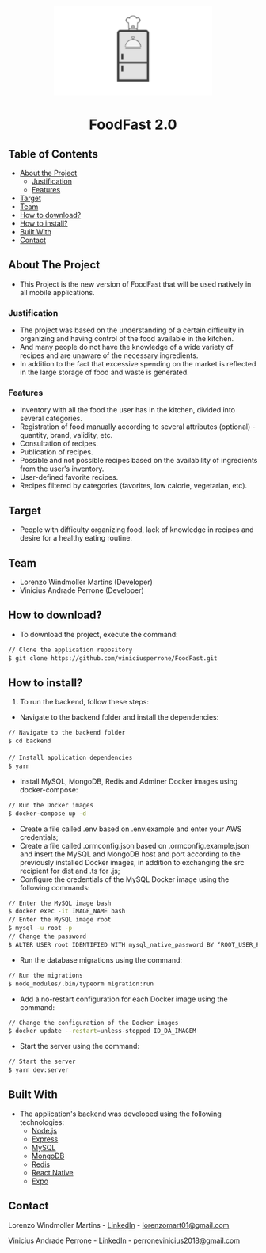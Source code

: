 <p align="center">
  <img src="./mobile/src/assets/logo_foodfast.png" alt="Logo" height="180">
  <h1 align="center">FoodFast 2.0</h1>
</p>

## Table of Contents
* [About the Project](#about-the-project)
  * [Justification](#justification)
  * [Features](#features)
* [Target](#target)
* [Team](#Team)
* [How to download?](#how-to-download)
* [How to install?](#how-to-install)
* [Built With](#built-with)
* [Contact](#contact)


## About The Project
- This Project is the new version of FoodFast that will be used natively in all mobile applications.

### Justification
- The project was based on the understanding of a certain difficulty in organizing and having control of the food available in the kitchen.
- And many people do not have the knowledge of a wide variety of recipes and are unaware of the necessary ingredients.
- In addition to the fact that excessive spending on the market is reflected in the large storage of food and waste is generated.

### Features
- Inventory with all the food the user has in the kitchen, divided into several categories.
- Registration of food manually according to several attributes (optional) - quantity, brand, validity, etc.
- Consultation of recipes.
- Publication of recipes.
- Possible and not possible recipes based on the availability of ingredients from the user's inventory.
- User-defined favorite recipes.
- Recipes filtered by categories (favorites, low calorie, vegetarian, etc).

## Target
- People with difficulty organizing food, lack of knowledge in recipes and desire for a healthy eating routine.

## Team
- Lorenzo Windmoller Martins (Developer)
- Vinicius Andrade Perrone (Developer)

## How to download?
- To download the project, execute the command:
```bash
// Clone the application repository
$ git clone https://github.com/viniciusperrone/FoodFast.git
```

## How to install?
1. To run the backend, follow these steps:
- Navigate to the backend folder and install the dependencies:
```bash
// Navigate to the backend folder
$ cd backend

// Install application dependencies
$ yarn
```
- Install MySQL, MongoDB, Redis and Adminer Docker images using docker-compose:
```bash
// Run the Docker images
$ docker-compose up -d
```
- Create a file called .env based on .env.example and enter your AWS credentials;
- Create a file called .ormconfig.json based on .ormconfig.example.json and insert the MySQL and MongoDB host and port according to the previously installed Docker images, in addition to exchanging the src recipient for dist and .ts for .js;
- Configure the credentials of the MySQL Docker image using the following commands:
```bash
// Enter the MySQL image bash
$ docker exec -it IMAGE_NAME bash
// Enter the MySQL image root
$ mysql -u root -p
// Change the password
$ ALTER USER root IDENTIFIED WITH mysql_native_password BY ‘ROOT_USER_PASSWORD’;
```
- Run the database migrations using the command:
```bash
// Run the migrations
$ node_modules/.bin/typeorm migration:run
```
- Add a no-restart configuration for each Docker image using the command:
```bash
// Change the configuration of the Docker images
$ docker update --restart=unless-stopped ID_DA_IMAGEM
```
- Start the server using the command:
```bash
// Start the server
$ yarn dev:server
```
## Built With
- The application's backend was developed using the following technologies:
  - [Node.js](https://nodejs.org/en/)
  - [Express](https://expressjs.com/pt-br/)
  - [MySQL](https://www.mysql.com/)
  - [MongoDB](https://www.mongodb.com/)
  - [Redis](https://redis.io/)
  - [React Native](https://reactnative.dev/)
  - [Expo](https://expo.dev/)

## Contact
Lorenzo Windmoller Martins - [LinkedIn](https://www.linkedin.com/in/lorenzo-windmoller-martins/) - lorenzomart01@gmail.com

Vinicius Andrade Perrone - [LinkedIn](https://www.linkedin.com/in/vinicius-perrone) - perronevinicius2018@gmail.com
